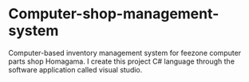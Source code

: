 # Computer-shop-management-system
Computer-based inventory management system for  feezone computer parts shop Homagama. I create this project C# language through the software application called visual studio.
